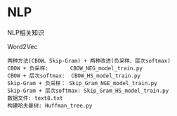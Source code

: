 # NLP
NLP相关知识

Word2Vec

    两种方法(CBOW、Skip-Gram) + 两种改进(负采样、层次softmax)
    CBOW + 负采样:       CBOW_NEG_model_train.py
    CBOW + 层次softmax:  CBOW_HS_model_train.py
    Skip-Gram + 负采样： Skip_Gram_NGE_model_train.py
    Skip-Gram + 层次softmax: Skip_Gram_HS_model_train.py
    数据文件: text8.txt
    构建哈夫曼树: Huffman_tree.py
    